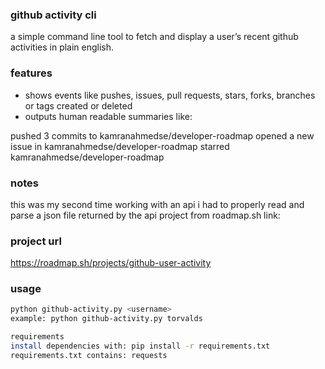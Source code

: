 ### github activity cli

a simple command line tool to fetch and display a user’s recent github activities in plain english.

### features
- shows events like pushes, issues, pull requests, stars, forks, branches or tags created or deleted  
- outputs human readable summaries like: 

pushed 3 commits to kamranahmedse/developer-roadmap
opened a new issue in kamranahmedse/developer-roadmap
starred kamranahmedse/developer-roadmap

### notes
this was my second time working with an api
i had to properly read and parse a json file returned by the api
project from roadmap.sh link: 

### project url 
<https://roadmap.sh/projects/github-user-activity> 

### usage
```bash
python github-activity.py <username>
example: python github-activity.py torvalds

requirements
install dependencies with: pip install -r requirements.txt
requirements.txt contains: requests